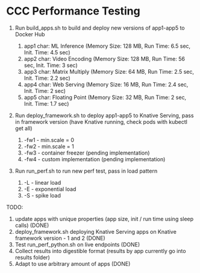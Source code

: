 # CCC Performance Testing

1. Run build_apps.sh to build and deploy new versions of app1-app5 to Docker Hub
   1. app1 char: ML Inference (Memory Size: 128 MB, Run Time: 6.5 sec, Init. Time: 4.5 sec)
   2. app2 char: Video Encoding (Memory Size: 128 MB, Run Time: 56 sec, Init. Time: 3 sec)
   3. app3 char: Matrix Multiply (Memory Size: 64 MB, Run Time: 2.5 sec, Init. Time: 2.2 sec)
   4. app4 char: Web Serving (Memory Size: 16 MB, Run Time: 2.4 sec, Init. Time: 2 sec)
   5. app5 char: Floating Point (Memory Size: 32 MB, Run Time: 2 sec, Init. Time: 1.7 sec)

2. Run deploy_framework.sh to deploy app1-app5 to Knative Serving, pass in framework version (have Knative running, check pods with kubectl get all)
   1. -fw1 - min.scale = 0
   2. -fw2 - min.scale = 1
   3. -fw3 - container freezer (pending implementation)
   4. -fw4 - custom implementation (pending implementation)
   
3. Run run_perf.sh to run new perf test, pass in load pattern
   1. -L - linear load
   2. -E - exponential load
   3. -S - spike load

TODO:
1. update apps with unique properties (app size, init / run time using sleep calls) (DONE)
2. deploy_framework.sh deploying Knative Serving apps on Knative framework version - 1 and 2 (DONE)
3. Test run_perf_python.sh on live endpoints (DONE)
4. Collect results into digestible format (results by app currently go into results folder)
5. Adapt to use arbitrary amount of apps (DONE)

